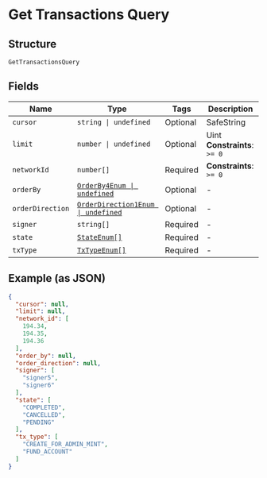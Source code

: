 
# Get Transactions Query

## Structure

`GetTransactionsQuery`

## Fields

| Name | Type | Tags | Description |
|  --- | --- | --- | --- |
| `cursor` | `string \| undefined` | Optional | SafeString |
| `limit` | `number \| undefined` | Optional | Uint<br>**Constraints**: `>= 0` |
| `networkId` | `number[]` | Required | **Constraints**: `>= 0` |
| `orderBy` | [`OrderBy4Enum \| undefined`](../../doc/models/order-by-4-enum.md) | Optional | - |
| `orderDirection` | [`OrderDirection1Enum \| undefined`](../../doc/models/order-direction-1-enum.md) | Optional | - |
| `signer` | `string[]` | Required | - |
| `state` | [`StateEnum[]`](../../doc/models/state-enum.md) | Required | - |
| `txType` | [`TxTypeEnum[]`](../../doc/models/tx-type-enum.md) | Required | - |

## Example (as JSON)

```json
{
  "cursor": null,
  "limit": null,
  "network_id": [
    194.34,
    194.35,
    194.36
  ],
  "order_by": null,
  "order_direction": null,
  "signer": [
    "signer5",
    "signer6"
  ],
  "state": [
    "COMPLETED",
    "CANCELLED",
    "PENDING"
  ],
  "tx_type": [
    "CREATE_FOR_ADMIN_MINT",
    "FUND_ACCOUNT"
  ]
}
```

